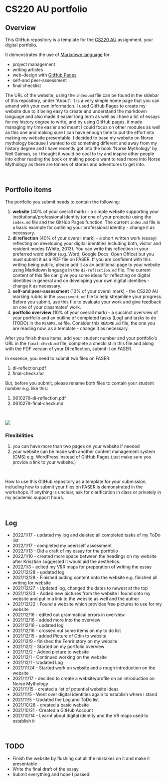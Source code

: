 # CS220 AU portfolio
## Overview
This GitHub repository is a template for the [CS220 AU](https://github.com/krisztian-hofstadter-tedor/CS220-AU-navigating-the-digital-world) assignment, your digital portfolio.

It demonstrates the use of [Markdown language](https://guides.github.com/features/mastering-markdown/) for
- project management
- writing articles
- web-design with [GitHub Pages](https://pages.github.com/)
- self-and peer-assessment
- final checklist 

The URL of the website, using the `index.md` file can be found in the sidebar of this repository, under 'About'. It is a very simple home page that you can amend with your own information. I used GitHub Pages to create my website due to it being easy to create and understand the markdown language and also made it easier long term as well as I have a lot of essays for my history degree to write, and by using GitHub pages, it made managing my time easier and meant I could focus on other modules as well as this one and making sure I can have enough time to put the effort into making my website presentable. I decided to base my website on Norse mythology because I wanted to do something different and away from my history degree and I have recently got into the book 'Norse Mythology' by Neil Gaiman, so I thought it would be cool to try and inspire other people into either reading the book or making people want to read more into Norse Mythology as there are tonnes of stories and adventures to get into.



<br>

## Portfolio items
The portfolio you submit needs to contain the following:

1. **website** (40% of your overall mark) - a simple website supporting your institutional/professional identity (or one of your projects) using the `index.md` file and the GitHub Pages function. The current `index.md` file is a basic example for outlining your professional identity - change it as necessary.
2. **di reflection** (40% of your overall mark) - a short written work (essay) reflecting on developing your digital identities including both, visitor and resident modes (White, 2013). You can write this reflection in your preferred word editor (e.g. Word, Google Docs, Open Office) but you must submit it as a PDF file on FASER. If you are confident with this writing being public, please add it as an additional page to your website using Markdown language in the `di-reflection.md` file. The current content of this file can give you some ideas for reflecting on digital identities in general and on developing your own digital identities - change it as necessary.
3. **self-and peer-assessment** (10% of your overall mark) - the CS220 AU marking rubric in the `assessment.md` file to help streamline your progress. Before you submit, use this file to evaluate your work and give feedback on one of your classmates' work.
4. **portfolio overview** (10% of your overall mark) - a succinct overview of your portfolio and an outline of completed tasks (Log) and tasks to do (TODO) in the `README.md` file. Consider this `README.md` file, the one you are reading now, as a template - change it as necessary.

After you finish these items, add your student number and your portfolio's URL in the `final-check.md` file, complete a checklist in this file and along with the PDF version of your DI reflection, submit it on FASER. 

In essence, you need to submit two files on FASER:

1. di-reflection.pdf
2. final-check.md

But, before you submit, please rename both files to contain your student number e.g. like this:

1. 0610279-di-reflection.pdf
2. 0610279-final-check.md

<br> 

![](assets/img/portfolio-graph.png)


### Flexibilities 
1. you can have more than two pages on your website if needed
2. your website can be made with another content management system (CMS) e.g. WordPress instead of GitHub Pages (just make sure you provide a link to your website.)

<br> 

How to use this GitHub repository as a template for your submission, including how to submit your files on FASER is demonstrated in the workshops. If anything is unclear, ask for clarification in class or privately in my academic support hours. 

<br>

## Log

- 2022/1/17 - updated my log and deleted all completed tasks of my ToDo list
- 2022/1/17 - completed my peer/self assessment 
- 2022/1/13 - Did a draft of my essay for the portfolio
- 2022/1/10 - created more space between the headings on my website after Krisztian suggested it would aid the aesthetics.
- 2022/1/3 - edited my V&R maps for preperation of writing the essay
- 2021/12/28 - updated log
- 2021/12/28 - Finished adding content onto the website e.g. finished all writing for website
- 2021/12/27 - Updated log, changed the dates to newest at the top 
- 2021/12/23 - Added new pictures from the website I found onto my website and put in a link to the website as well and the author
- 2021/12/22 - Found a website which provides free pictures to use for my website
- 2021/12/16 - edited out grammatical errors in overview
- 2021/12/16 - added more into the overview
- 2021/12/16 - updated log 
- 2021/12/16 - crossed out some items on my to do list
- 2021/12/15 - added Picture of Odin to website
- 2021/12/9 - finished the Fenrir story on my website
- 2021/12/2 - Started on my portfolio overview
- 2021/12/2 - Added picture to website
- 2021/12/1 - Continued working on the website 
- 2021/12/1 - Updated Log
- 2021/11/24 - Started work on website and a rough introduction on the website
- 2021/11/17 - decided to create a website/profile on an introduction on Norse Mythology
- 2021/11/15 - created a list of potential website ideas
- 2021/11/5 - Went over digital identities again to establish where i stand
- 2021/11/5 - Updated the Log and ToDo list
- 2021/10/28 - created a basic website
- 2021/10/21 - Created a GitHub Account
- 2021/10/14 - Learnt about digital identity and the VR maps used to establish it


















<br>

## TODO 

- Finish the website by flushing out all the mistakes on it and make it presentable
- Write the final draft of the essay
- Submit everything and hope I passed!
